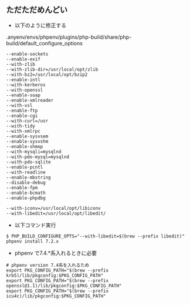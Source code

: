 ## ただただめんどい

- 以下のように修正する

.anyenv/envs/phpenv/plugins/php-build/share/php-build/default_configure_options
```
--enable-sockets
--enable-exif
--with-zlib
--with-zlib-dir=/usr/local/opt/zlib
--with-bz2=/usr/local/opt/bzip2
--enable-intl
--with-kerberos
--with-openssl
--enable-soap
--enable-xmlreader
--with-xsl
--enable-ftp
--enable-cgi
--with-curl=/usr
--with-tidy
--with-xmlrpc
--enable-sysvsem
--enable-sysvshm
--enable-shmop
--with-mysqli=mysqlnd
--with-pdo-mysql=mysqlnd
--with-pdo-sqlite
--enable-pcntl
--with-readline
--enable-mbstring
--disable-debug
--enable-fpm
--enable-bcmath
--enable-phpdbg

--with-iconv=/usr/local/opt/libiconv
--with-libedit=/usr/local/opt/libedit/
```

- 以下コマンド実行
```shell
$ PHP_BUILD_CONFIGURE_OPTS="--with-libedit=$(brew --prefix libedit)" phpenv install 7.2.x
```

- phpenv で7.4.*系入れるときに必要
```shell
# phpenv version 7.4系を入れるため
export PKG_CONFIG_PATH="$(brew --prefix krb5)/lib/pkgconfig:$PKG_CONFIG_PATH"
export PKG_CONFIG_PATH="$(brew --prefix openssl@1.1)/lib/pkgconfig:$PKG_CONFIG_PATH"
export PKG_CONFIG_PATH="$(brew --prefix icu4c)/lib/pkgconfig:$PKG_CONFIG_PATH"
```